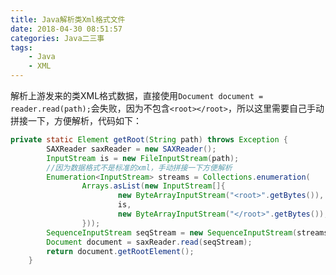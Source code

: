 ```yaml
---
title: Java解析类Xml格式文件
date: 2018-04-30 08:51:57
categories: Java二三事
tags:
	- Java
	- XML
---
```


解析上游发来的类XML格式数据，直接使用`Document document = reader.read(path);`会失败，因为不包含`<root></root>`，所以这里需要自己手动拼接一下，方便解析，代码如下：

```java
private static Element getRoot(String path) throws Exception {
        SAXReader saxReader = new SAXReader();
        InputStream is = new FileInputStream(path);
        //因为数据格式不是标准的xml，手动拼接一下方便解析
        Enumeration<InputStream> streams = Collections.enumeration(
                Arrays.asList(new InputStream[]{
                        new ByteArrayInputStream("<root>".getBytes()),
                        is,
                        new ByteArrayInputStream("</root>".getBytes()),
                }));
        SequenceInputStream seqStream = new SequenceInputStream(streams);
        Document document = saxReader.read(seqStream);
        return document.getRootElement();
    }
```

